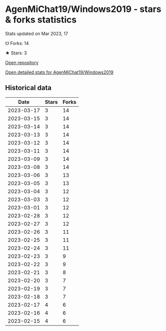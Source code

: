 # AgenMiChat19/Windows2019 - stars & forks statistics

Stats updated on Mar 2023, 17

☋ Forks: 14

★ Stars: 3

[Open repository](https://github.com/AgenMiChat19/Windows2019)

[Open detailed stats for AgenMiChat19/Windows2019](https://reviewgithub.com/rep/AgenMiChat19/Windows2019)

## Historical data
| Date | Stars | Forks |
|------|-------|-------|
| 2023-03-17 | 3 | 14 | 
| 2023-03-15 | 3 | 14 | 
| 2023-03-14 | 3 | 14 | 
| 2023-03-13 | 3 | 14 | 
| 2023-03-12 | 3 | 14 | 
| 2023-03-11 | 3 | 14 | 
| 2023-03-09 | 3 | 14 | 
| 2023-03-08 | 3 | 14 | 
| 2023-03-06 | 3 | 13 | 
| 2023-03-05 | 3 | 13 | 
| 2023-03-04 | 3 | 12 | 
| 2023-03-03 | 3 | 12 | 
| 2023-03-01 | 3 | 12 | 
| 2023-02-28 | 3 | 12 | 
| 2023-02-27 | 3 | 12 | 
| 2023-02-26 | 3 | 11 | 
| 2023-02-25 | 3 | 11 | 
| 2023-02-24 | 3 | 11 | 
| 2023-02-23 | 3 | 9 | 
| 2023-02-22 | 3 | 9 | 
| 2023-02-21 | 3 | 8 | 
| 2023-02-20 | 3 | 7 | 
| 2023-02-19 | 3 | 7 | 
| 2023-02-18 | 3 | 7 | 
| 2023-02-17 | 4 | 6 | 
| 2023-02-16 | 4 | 6 | 
| 2023-02-15 | 4 | 6 | 


